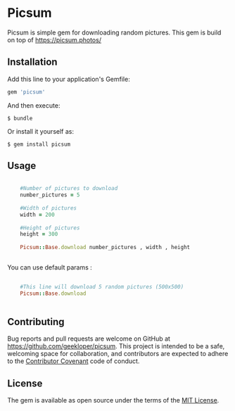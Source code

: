# Picsum

Picsum is simple gem for downloading random pictures. This gem is build on top of https://picsum.photos/

## Installation

Add this line to your application's Gemfile:

```ruby
gem 'picsum'
```

And then execute:

    $ bundle

Or install it yourself as:

    $ gem install picsum

## Usage


```ruby
    
    #Number of pictures to download
    number_pictures = 5
   
    #Width of pictures
    width = 200
    
    #Height of pictures
    height = 300 
    
    Picsum::Base.download number_pictures , width , height
    
```

You can use default params : 


```ruby
    
    #This line will download 5 random pictures (500x500)
    Picsum::Base.download
    
```

## Contributing

Bug reports and pull requests are welcome on GitHub at https://github.com/geekloper/picsum. This project is intended to be a safe, welcoming space for collaboration, and contributors are expected to adhere to the [Contributor Covenant](http://contributor-covenant.org) code of conduct.

## License

The gem is available as open source under the terms of the [MIT License](http://opensource.org/licenses/MIT).
